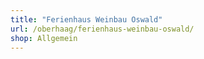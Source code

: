 ```yaml
---
title: "Ferienhaus Weinbau Oswald"
url: /oberhaag/ferienhaus-weinbau-oswald/
shop: Allgemein
---
```

